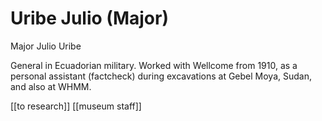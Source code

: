 



# Uribe Julio (Major)


Major Julio Uribe

General in Ecuadorian military. Worked with Wellcome from 1910, as a personal assistant (factcheck) during excavations at Gebel Moya, Sudan, and also at WHMM.


[[to research]] [[museum staff]]
